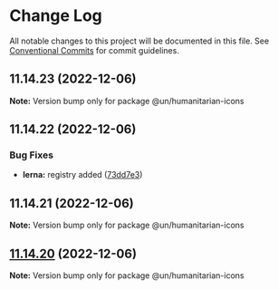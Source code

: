 # Change Log

All notable changes to this project will be documented in this file.
See [Conventional Commits](https://conventionalcommits.org) for commit guidelines.

## 11.14.23 (2022-12-06)

**Note:** Version bump only for package @un/humanitarian-icons





## 11.14.22 (2022-12-06)


### Bug Fixes

* **lerna:** registry added ([73dd7e3](https://github.com/carbon-design-system/carbon/commit/73dd7e367e91bc1a372aa7e3f841f7f24a1b6934))





## 11.14.21 (2022-12-06)

**Note:** Version bump only for package @un/humanitarian-icons





## [11.14.20](https://github.com/carbon-design-system/carbon/compare/@un/humanitarian-icons@11.14.19...@un/humanitarian-icons@11.14.20) (2022-12-06)

**Note:** Version bump only for package @un/humanitarian-icons
